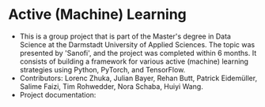 # Active (Machine) Learning
* This is a group project that is part of the Master's degree in Data Science at the Darmstadt University of Applied Sciences. The topic was presented by 'Sanofi', and the project was completed within 6 months. It consists of building a framework for various active (machine) learning strategies using Python, PyTorch, and TensorFlow.
* Contributors: Lorenc Zhuka, Julian Bayer, Rehan Butt, Patrick Eidemüller, Salime Faizi, Tim Rohwedder, Nora Schaba, Huiyi Wang.
* Project documentation: 



